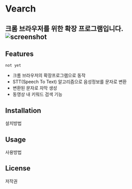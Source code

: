 # Vearch

크롬 브라우저를 위한 확장 프로그램입니다. 
![screenshot](https://www.notion.so/image/https%3A%2F%2Fs3-us-west-2.amazonaws.com%2Fsecure.notion-static.com%2F78f9f90f-d8d1-44f1-94da-bd96f0ee09ae%2FUntitled.png?table=block&id=b548d41a-93ab-413e-a67a-ca1310cf5863&width=1920&userId=2164ceb4-3a97-4cea-8fef-125742fd8f86&cache=v2)
---

## Features

`not yet`

- 크롬 브라우저의 확장프로그램으로 동작
- STT(Speech To Text) 알고리즘으로 음성정보를 문자로 변환
- 변환된 문자로 자막 생성
- 동영상 내 키워드 검색 기능

## Installation

설치방법

## Usage

사용방법

## License

저작권

